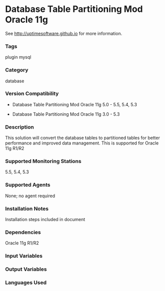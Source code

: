 # Database Table Partitioning Mod Oracle 11g

See http://uptimesoftware.github.io for more information.

### Tags 
 plugin   mysql  

### Category

database

### Version Compatibility


  
* Database Table Partitioning Mod Oracle 11g 5.0 - 5.5, 5.4, 5.3
  

  
* Database Table Partitioning Mod Oracle 11g 3.0 - 5.3
  


### Description
This solution will convert the database tables to partitioned tables for better performance and improved data management.
This is supported for Oracle 11g R1/R2


### Supported Monitoring Stations

5.5, 5.4, 5.3

### Supported Agents
None; no agent required

### Installation Notes
<p>Installation steps included in document</p>


### Dependencies
<p>Oracle 11g R1/R2</p>


### Input Variables


### Output Variables



### Languages Used

